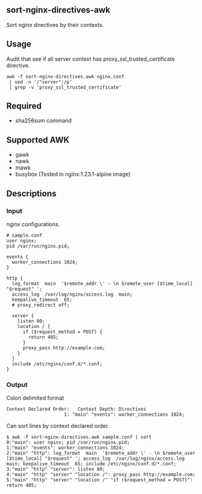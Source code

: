 ## sort-nginx-directives-awk
Sort nginx directives by their contexts.

## Usage
Audit that see if all server context has proxy_ssl_trusted_certificate directive.

```
awk -f sort-nginx-directives.awk nginx.conf
 | sed -n '/"server":/p'
 | grep -v 'proxy_ssl_trusted_certificate'
```

## Required
- sha256sum command

## Supported AWK
- gawk
- nawk
- mawk
- busybox (Tested in nginx:1.23.1-alpine image)

## Descriptions
### Input
nginx configurations.

```
# sample.conf
user nginx;
pid /var/run/nginx.pid;

events {
  worker_connections 1024;
}

http {
  log_format  main  '$remote_addr \' - \n $remote_user [$time_local] "$request" ';
  access_log  /var/log/nginx/access.log  main;
  keepalive_timeout  65;
  # proxy_redirect off;

  server {
    listen 80;
    location / {
      if ($request_method = POST) {
        return 405;
      }
      proxy_pass http://example.com;
    }
  }
  include /etc/nginx/conf.d/*.conf;
}
```

### Output
Colon delimited format
```
Context Declared Order:   Context Depth: Directives
                     1: "main" "events": worker_connections 1024;
```

Can sort lines by context declared order.
```
$ awk -f sort-nginx-directives.awk sample.conf | sort
0:"main": user nginx; pid /var/run/nginx.pid;
1:"main" "events": worker_connections 1024;
2:"main" "http": log_format  main  '$remote_addr \' - \n $remote_user [$time_local] "$request" '; access_log  /var/log/nginx/access.log  main; keepalive_timeout  65; include /etc/nginx/conf.d/*.conf;
3:"main" "http" "server": listen 80;
4:"main" "http" "server" "location /": proxy_pass http://example.com;
5:"main" "http" "server" "location /" "if ($request_method = POST)": return 405;
```

